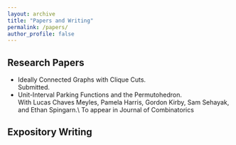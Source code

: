 ```yaml
---
layout: archive
title: "Papers and Writing"
permalink: /papers/
author_profile: false
---
```



## Research Papers
- Ideally Connected Graphs with Clique Cuts.\
Submitted.
- Unit-Interval Parking Functions and the Permutohedron.\
With Lucas Chaves Meyles, Pamela Harris, Gordon Kirby, Sam Sehayak, and Ethan Spingarn.\ 
To appear in Journal of Combinatorics

## Expository Writing
